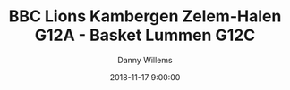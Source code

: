 ---
layout: album
title: BBC Lions Kambergen Zelem-Halen G12A - Basket Lummen G12C
description: Competitie wedstrijd tussen Basket Lummen G12 C en BBC Lions Kambergen Zelem-Halen G12A.
date: 2018-11-17 9:00:00
cover: /albums/2018-17-11-BBC-Lions-Kambergen-Zelem-Halen-G12A-Basket-Lummen-G12C/thumbnails/DSC_0071.jpg
author: Danny Willems
archived: true
pagination: 
  enabled: true
  images: true
  imageLayout: image
  itemsPerPage: 128
---